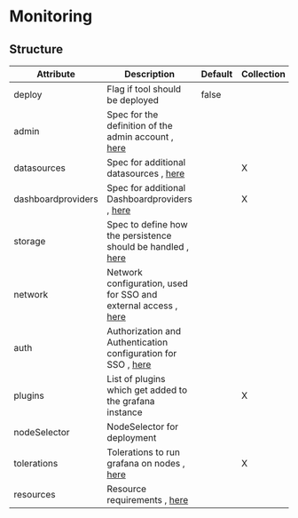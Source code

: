 # Monitoring 
 

## Structure 
 

| Attribute          | Description                                                                                  | Default | Collection | Map  |
| ------------------ | -------------------------------------------------------------------------------------------- | ------- | ---------- | ---  |
| deploy             | Flag if tool should be deployed                                                              |  false  |            |      |
| admin              | Spec for the definition of the admin account , [here](admin/Admin/Admin.md)                  |         |            |      |
| datasources        | Spec for additional datasources , [here](Datasource/Datasource.md)                           |         | X          |      |
| dashboardproviders | Spec for additional Dashboardproviders , [here](Provider/Provider.md)                        |         | X          |      |
| storage            | Spec to define how the persistence should be handled , [here](storage/Spec/Spec.md)          |         |            |      |
| network            | Network configuration, used for SSO and external access , [here](network/Network/Network.md) |         |            |      |
| auth               | Authorization and Authentication configuration for SSO , [here](auth/Auth/Auth.md)           |         |            |      |
| plugins            | List of plugins which get added to the grafana instance                                      |         | X          |      |
| nodeSelector       | NodeSelector for deployment                                                                  |         |            | X    |
| tolerations        | Tolerations to run grafana on nodes , [here](k8s/Tolerations/Tolerations.md)                 |         | X          |      |
| resources          | Resource requirements , [here](k8s/Resources/Resources.md)                                   |         |            |      |